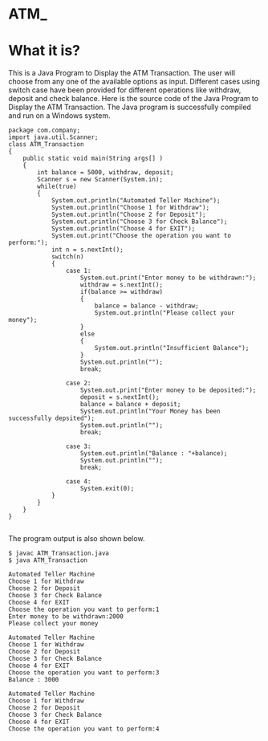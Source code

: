 # ATM_


# What it is?

This is a Java Program to Display the ATM Transaction.
The user will choose from any one of the available options as input. 
Different cases using switch case have been provided for different operations like withdraw, deposit and check balance.
Here is the source code of the Java Program to Display the ATM Transaction.
The Java program is successfully compiled and run on a Windows system. 

```
package com.company;
import java.util.Scanner;
class ATM_Transaction
{
    public static void main(String args[] )
    {
        int balance = 5000, withdraw, deposit;
        Scanner s = new Scanner(System.in);
        while(true)
        {
            System.out.println("Automated Teller Machine");
            System.out.println("Choose 1 for Withdraw");
            System.out.println("Choose 2 for Deposit");
            System.out.println("Choose 3 for Check Balance");
            System.out.println("Choose 4 for EXIT");
            System.out.print("Choose the operation you want to perform:");
            int n = s.nextInt();
            switch(n)
            {
                case 1:
                    System.out.print("Enter money to be withdrawn:");
                    withdraw = s.nextInt();
                    if(balance >= withdraw)
                    {
                        balance = balance - withdraw;
                        System.out.println("Please collect your money");
                    }
                    else
                    {
                        System.out.println("Insufficient Balance");
                    }
                    System.out.println("");
                    break;

                case 2:
                    System.out.print("Enter money to be deposited:");
                    deposit = s.nextInt();
                    balance = balance + deposit;
                    System.out.println("Your Money has been successfully depsited");
                    System.out.println("");
                    break;

                case 3:
                    System.out.println("Balance : "+balance);
                    System.out.println("");
                    break;

                case 4:
                    System.exit(0);
            }
        }
    }
}


```

The program output is also shown below.

```
$ javac ATM_Transaction.java
$ java ATM_Transaction
 
Automated Teller Machine
Choose 1 for Withdraw
Choose 2 for Deposit
Choose 3 for Check Balance
Choose 4 for EXIT
Choose the operation you want to perform:1
Enter money to be withdrawn:2000
Please collect your money
 
Automated Teller Machine
Choose 1 for Withdraw
Choose 2 for Deposit
Choose 3 for Check Balance
Choose 4 for EXIT
Choose the operation you want to perform:3
Balance : 3000
 
Automated Teller Machine
Choose 1 for Withdraw
Choose 2 for Deposit
Choose 3 for Check Balance
Choose 4 for EXIT
Choose the operation you want to perform:4
```
